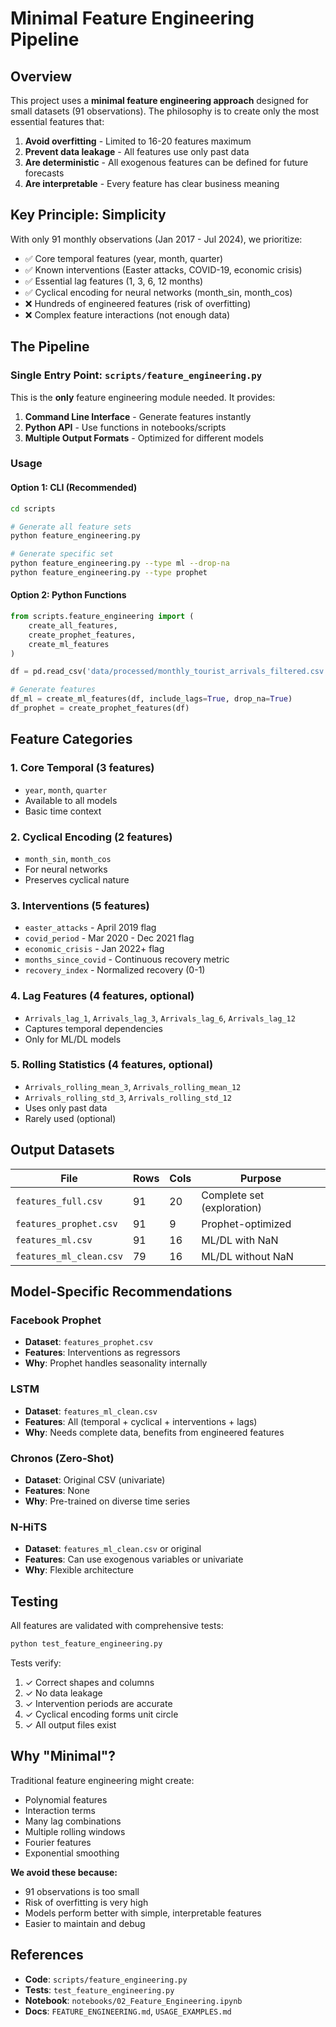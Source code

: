 # Minimal Feature Engineering Pipeline

## Overview

This project uses a **minimal feature engineering approach** designed for small datasets (91 observations). The philosophy is to create only the most essential features that:

1. **Avoid overfitting** - Limited to 16-20 features maximum
2. **Prevent data leakage** - All features use only past data
3. **Are deterministic** - All exogenous features can be defined for future forecasts
4. **Are interpretable** - Every feature has clear business meaning

## Key Principle: Simplicity

With only 91 monthly observations (Jan 2017 - Jul 2024), we prioritize:
- ✅ Core temporal features (year, month, quarter)
- ✅ Known interventions (Easter attacks, COVID-19, economic crisis)
- ✅ Essential lag features (1, 3, 6, 12 months)
- ✅ Cyclical encoding for neural networks (month_sin, month_cos)
- ❌ Hundreds of engineered features (risk of overfitting)
- ❌ Complex feature interactions (not enough data)

## The Pipeline

### Single Entry Point: `scripts/feature_engineering.py`

This is the **only** feature engineering module needed. It provides:

1. **Command Line Interface** - Generate features instantly
2. **Python API** - Use functions in notebooks/scripts
3. **Multiple Output Formats** - Optimized for different models

### Usage

#### Option 1: CLI (Recommended)

```bash
cd scripts

# Generate all feature sets
python feature_engineering.py

# Generate specific set
python feature_engineering.py --type ml --drop-na
python feature_engineering.py --type prophet
```

#### Option 2: Python Functions

```python
from scripts.feature_engineering import (
    create_all_features,
    create_prophet_features,
    create_ml_features
)

df = pd.read_csv('data/processed/monthly_tourist_arrivals_filtered.csv')

# Generate features
df_ml = create_ml_features(df, include_lags=True, drop_na=True)
df_prophet = create_prophet_features(df)
```

## Feature Categories

### 1. Core Temporal (3 features)
- `year`, `month`, `quarter`
- Available to all models
- Basic time context

### 2. Cyclical Encoding (2 features)
- `month_sin`, `month_cos`
- For neural networks
- Preserves cyclical nature

### 3. Interventions (5 features)
- `easter_attacks` - April 2019 flag
- `covid_period` - Mar 2020 - Dec 2021 flag
- `economic_crisis` - Jan 2022+ flag
- `months_since_covid` - Continuous recovery metric
- `recovery_index` - Normalized recovery (0-1)

### 4. Lag Features (4 features, optional)
- `Arrivals_lag_1`, `Arrivals_lag_3`, `Arrivals_lag_6`, `Arrivals_lag_12`
- Captures temporal dependencies
- Only for ML/DL models

### 5. Rolling Statistics (4 features, optional)
- `Arrivals_rolling_mean_3`, `Arrivals_rolling_mean_12`
- `Arrivals_rolling_std_3`, `Arrivals_rolling_std_12`
- Uses only past data
- Rarely used (optional)

## Output Datasets

| File | Rows | Cols | Purpose |
|------|------|------|---------|
| `features_full.csv` | 91 | 20 | Complete set (exploration) |
| `features_prophet.csv` | 91 | 9 | Prophet-optimized |
| `features_ml.csv` | 91 | 16 | ML/DL with NaN |
| `features_ml_clean.csv` | 79 | 16 | ML/DL without NaN |

## Model-Specific Recommendations

### Facebook Prophet
- **Dataset**: `features_prophet.csv`
- **Features**: Interventions as regressors
- **Why**: Prophet handles seasonality internally

### LSTM
- **Dataset**: `features_ml_clean.csv`
- **Features**: All (temporal + cyclical + interventions + lags)
- **Why**: Needs complete data, benefits from engineered features

### Chronos (Zero-Shot)
- **Dataset**: Original CSV (univariate)
- **Features**: None
- **Why**: Pre-trained on diverse time series

### N-HiTS
- **Dataset**: `features_ml_clean.csv` or original
- **Features**: Can use exogenous variables or univariate
- **Why**: Flexible architecture

## Testing

All features are validated with comprehensive tests:

```bash
python test_feature_engineering.py
```

Tests verify:
1. ✓ Correct shapes and columns
2. ✓ No data leakage
3. ✓ Intervention periods are accurate
4. ✓ Cyclical encoding forms unit circle
5. ✓ All output files exist

## Why "Minimal"?

Traditional feature engineering might create:
- Polynomial features
- Interaction terms
- Many lag combinations
- Multiple rolling windows
- Fourier features
- Exponential smoothing

**We avoid these because:**
- 91 observations is too small
- Risk of overfitting is very high
- Models perform better with simple, interpretable features
- Easier to maintain and debug

## References

- **Code**: `scripts/feature_engineering.py`
- **Tests**: `test_feature_engineering.py`
- **Notebook**: `notebooks/02_Feature_Engineering.ipynb`
- **Docs**: `FEATURE_ENGINEERING.md`, `USAGE_EXAMPLES.md`
